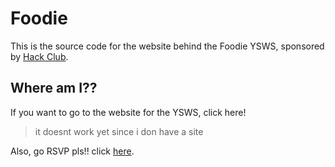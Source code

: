 # Foodie
This is the source code for the website behind the Foodie YSWS, sponsored by [Hack Club](https://hackclub.com).

## Where am I??
If you want to go to the website for the YSWS, click here!
> it doesnt work yet since i don have a site

Also, go RSVP pls!! click [here](https://forms.fillout.com/t/w4S4daqvy4us).
